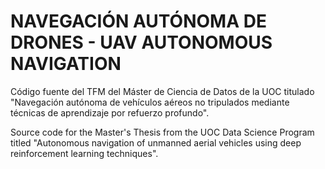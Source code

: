 # NAVEGACIÓN AUTÓNOMA DE DRONES - UAV AUTONOMOUS NAVIGATION

Código fuente del TFM del Máster de Ciencia de Datos de la UOC titulado "Navegación autónoma de vehículos aéreos no tripulados mediante técnicas de aprendizaje por refuerzo profundo".

Source code for the Master's Thesis from the UOC Data Science Program titled "Autonomous navigation of unmanned aerial vehicles using deep reinforcement learning techniques".
